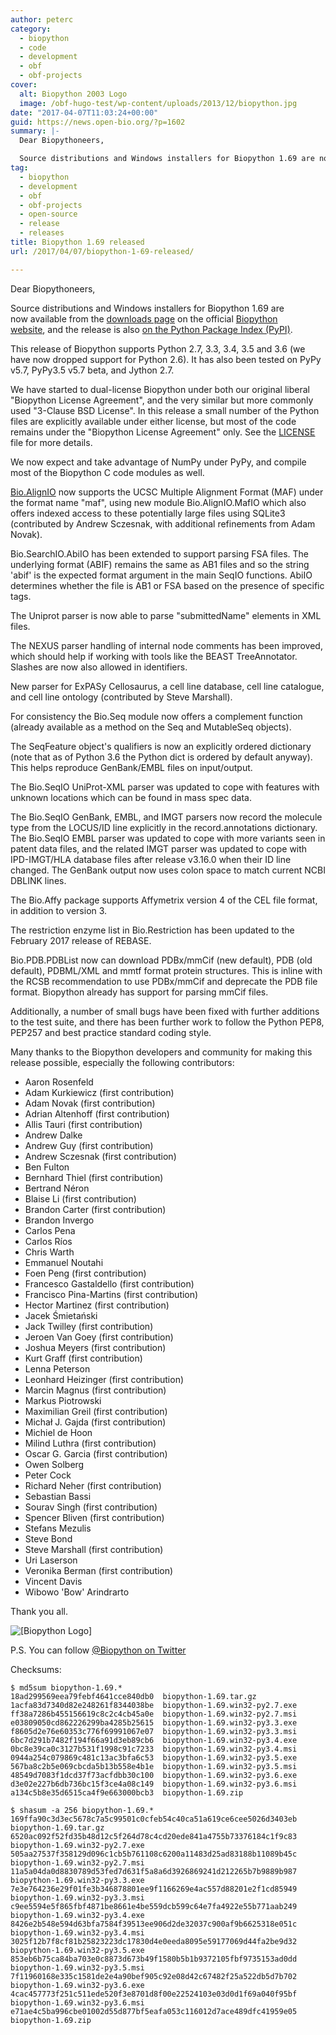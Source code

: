 ```yaml
---
author: peterc
category:
  - biopython
  - code
  - development
  - obf
  - obf-projects
cover:
  alt: Biopython 2003 Logo
  image: /obf-hugo-test/wp-content/uploads/2013/12/biopython.jpg
date: "2017-04-07T11:03:24+00:00"
guid: https://news.open-bio.org/?p=1602
summary: |-
  Dear Biopythoneers,

  Source distributions and Windows installers for Biopython 1.69 are now available from the [downloads page](http://biopython.org/wiki/Download) on the official [Biopython website](http://biopython.org/), and the release is also [on the Python Package Index (PyPI)](https://pypi.python.org/pypi/biopython/1.69).
tag:
  - biopython
  - development
  - obf
  - obf-projects
  - open-source
  - release
  - releases
title: Biopython 1.69 released
url: /2017/04/07/biopython-1-69-released/

---
```

Dear Biopythoneers,

Source distributions and Windows installers for Biopython 1.69 are now available from the [downloads page](http://biopython.org/wiki/Download) on the official [Biopython website](http://biopython.org/), and the release is also [on the Python Package Index (PyPI)](https://pypi.python.org/pypi/biopython/1.69).

This release of Biopython supports Python 2.7, 3.3, 3.4, 3.5 and 3.6 (we have now dropped support for Python 2.6). It has also been tested on PyPy v5.7, PyPy3.5 v5.7 beta, and Jython 2.7.

We have started to dual-license Biopython under both our original liberal "Biopython License Agreement", and the very similar but more commonly used "3-Clause BSD License". In this release a small number of the Python files are explicitly available under either license, but most of the code remains under the "Biopython License Agreement" only. See the [LICENSE](https://github.com/biopython/biopython/blob/master/LICENSE.rst) file for more details.

We now expect and take advantage of NumPy under PyPy, and compile most of the Biopython C code modules as well.

[Bio.AlignIO](http://biopython.org/wiki/AlignIO) now supports the UCSC Multiple Alignment Format (MAF) under the format name "maf", using new module Bio.AlignIO.MafIO which also offers indexed access to these potentially large files using SQLite3 (contributed by Andrew Sczesnak, with additional refinements from Adam Novak).

Bio.SearchIO.AbiIO has been extended to support parsing FSA files. The underlying format (ABIF) remains the same as AB1 files and so the string 'abif' is the expected format argument in the main SeqIO functions. AbiIO determines whether the file is AB1 or FSA based on the presence of specific tags.

The Uniprot parser is now able to parse "submittedName" elements in XML files.

The NEXUS parser handling of internal node comments has been improved, which should help if working with tools like the BEAST TreeAnnotator. Slashes are now also allowed in identifiers.

New parser for ExPASy Cellosaurus, a cell line database, cell line catalogue, and cell line ontology (contributed by Steve Marshall).

For consistency the Bio.Seq module now offers a complement function (already available as a method on the Seq and MutableSeq objects).

The SeqFeature object's qualifiers is now an explicitly ordered dictionary (note that as of Python 3.6 the Python dict is ordered by default anyway). This helps reproduce GenBank/EMBL files on input/output.

The Bio.SeqIO UniProt-XML parser was updated to cope with features with unknown locations which can be found in mass spec data.

The Bio.SeqIO GenBank, EMBL, and IMGT parsers now record the molecule type from the LOCUS/ID line explicitly in the record.annotations dictionary. The Bio.SeqIO EMBL parser was updated to cope with more variants seen in patent data files, and the related IMGT parser was updated to cope with IPD-IMGT/HLA database files after release v3.16.0 when their ID line changed. The GenBank output now uses colon space to match current NCBI DBLINK lines.

The Bio.Affy package supports Affymetrix version 4 of the CEL file format, in addition to version 3.

The restriction enzyme list in Bio.Restriction has been updated to the February 2017 release of REBASE.

Bio.PDB.PDBList now can download PDBx/mmCif (new default), PDB (old default), PDBML/XML and mmtf format protein structures. This is inline with the RCSB recommendation to use PDBx/mmCif and deprecate the PDB file format. Biopython already has support for parsing mmCif files.

Additionally, a number of small bugs have been fixed with further additions to the test suite, and there has been further work to follow the Python PEP8, PEP257 and best practice standard coding style.

Many thanks to the Biopython developers and community for making this release possible, especially the following contributors:

- Aaron Rosenfeld
- Adam Kurkiewicz (first contribution)
- Adam Novak (first contribution)
- Adrian Altenhoff (first contribution)
- Allis Tauri (first contribution)
- Andrew Dalke
- Andrew Guy (first contribution)
- Andrew Sczesnak (first contribution)
- Ben Fulton
- Bernhard Thiel (first contribution)
- Bertrand Néron
- Blaise Li (first contribution)
- Brandon Carter (first contribution)
- Brandon Invergo
- Carlos Pena
- Carlos Ríos
- Chris Warth
- Emmanuel Noutahi
- Foen Peng (first contribution)
- Francesco Gastaldello (first contribution)
- Francisco Pina-Martins (first contribution)
- Hector Martinez (first contribution)
- Jacek Śmietański
- Jack Twilley (first contribution)
- Jeroen Van Goey (first contribution)
- Joshua Meyers (first contribution)
- Kurt Graff (first contribution)
- Lenna Peterson
- Leonhard Heizinger (first contribution)
- Marcin Magnus (first contribution)
- Markus Piotrowski
- Maximilian Greil (first contribution)
- Michał J. Gajda (first contribution)
- Michiel de Hoon
- Milind Luthra (first contribution)
- Oscar G. Garcia (first contribution)
- Owen Solberg
- Peter Cock
- Richard Neher (first contribution)
- Sebastian Bassi
- Sourav Singh (first contribution)
- Spencer Bliven (first contribution)
- Stefans Mezulis
- Steve Bond
- Steve Marshall (first contribution)
- Uri Laserson
- Veronika Berman (first contribution)
- Vincent Davis
- Wibowo 'Bow' Arindrarto

Thank you all.

![[Biopython Logo]](https://news.open-bio.org/wp-content/uploads/2013/12/biopython-300x84.jpg)

P.S. You can follow [@Biopython on Twitter](https://twitter.com/Biopython)

Checksums:

```
$ md5sum biopython-1.69.*
18ad299569eea79febf4641cce840db0  biopython-1.69.tar.gz
1acfa83d7340d82e248261f8344038be  biopython-1.69.win32-py2.7.exe
ff38a7286b455156619c8c2c4cb45a0e  biopython-1.69.win32-py2.7.msi
e03809050cd862226299ba4285b25615  biopython-1.69.win32-py3.3.exe
f8605d2e76e60353c776f69991067e07  biopython-1.69.win32-py3.3.msi
6bc7d291b7482f194f66a91d3eb89cb6  biopython-1.69.win32-py3.4.exe
0bc8e39ca0c3127b531f1998c91c7233  biopython-1.69.win32-py3.4.msi
0944a254c079869c481c13ac3bfa6c53  biopython-1.69.win32-py3.5.exe
567ba8c2b5e069cbcda5b13b558e4b1e  biopython-1.69.win32-py3.5.msi
48549d7083f1dcd37f73acfdbb30c100  biopython-1.69.win32-py3.6.exe
d3e02e227b6db736bc15f3ce4a08c149  biopython-1.69.win32-py3.6.msi
a134c5b8e35d6515ca4f9e663000bcb3  biopython-1.69.zip
```

```
$ shasum -a 256 biopython-1.69.*
169ffa90c3d3ec5678c7a5c99501c0cfeb54c40ca51a619ce6cee5026d3403eb  biopython-1.69.tar.gz
6520ac092f52fd35b48d12c5f264d78c4cd20ede841a4755b73376184c1f9c83  biopython-1.69.win32-py2.7.exe
505aa27537f358129d096c1cb5b761108c6200a11483d25ad83188b11089b45c  biopython-1.69.win32-py2.7.msi
11a5a04da0d8830789d53fed7d631f5a8a6d3926869241d212265b7b9889b987  biopython-1.69.win32-py3.3.exe
7e3e764236e29f01fe3b346878801ee9f1166269e4ac557d88201e2f1cd85949  biopython-1.69.win32-py3.3.msi
c9ee5594e5f865fbf4871be8661e4be559dcb599c64e7fa4922e55b771aab249  biopython-1.69.win32-py3.4.exe
8426e2b548e594d63bfa7584f39513ee906d2de32037c900af9b6625318e051c  biopython-1.69.win32-py3.4.msi
3025f12b7f8cf81b25823223dc17830d4e0eeda8095e59177069d44fa2be9d32  biopython-1.69.win32-py3.5.exe
853eb6b75ca84ba703e0c8873d673b49f1580b5b1b9372105fbf9735153ad0dd  biopython-1.69.win32-py3.5.msi
7f11960168e335c1581de2e4a90bef905c92e08d42c67482f25a522db5d7b702  biopython-1.69.win32-py3.6.exe
4cac457773f251c511ede520f3e8701d8f00e22524103e03d0d1f69a040f95bf  biopython-1.69.win32-py3.6.msi
e71ae4c5ba996cbe01002d55d877bf5eafa053c116012d7ace489dfc41959e05  biopython-1.69.zip
```
